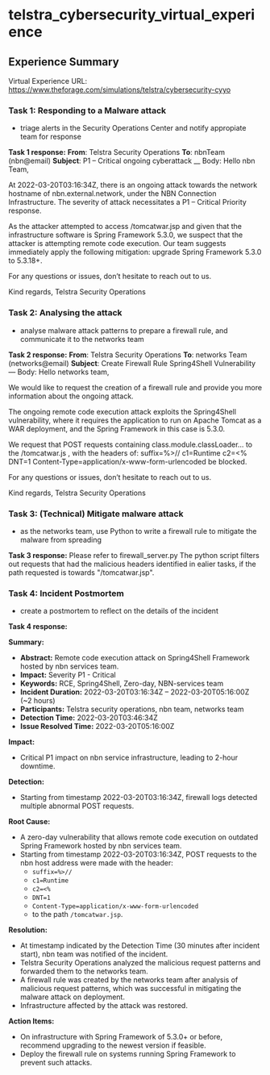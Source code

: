 # telstra_cybersecurity_virtual_experience

## Experience Summary
Virtual Experience URL:
https://www.theforage.com/simulations/telstra/cybersecurity-cyyo

### Task 1: Responding to a Malware attack
- triage alerts in the Security Operations Center and notify appropiate team for response

**Task 1 response:** 
**From**: Telstra Security Operations
**To**: nbnTeam (nbn@email)
**Subject**:  P1 – Critical ongoing cyberattack
__
Body:
Hello nbn Team, 

At 2022-03-20T03:16:34Z, there is an ongoing attack towards the network hostname of nbn.external.network, under the NBN Connection Infrastructure. The severity of attack necessitates a P1 – Critical Priority response. 

As the attacker attempted to access /tomcatwar.jsp and given that the infrastructure software is Spring Framework 5.3.0, we suspect that the attacker is attempting remote code execution. Our team suggests immediately apply the following mitigation: upgrade Spring Framework 5.3.0 to 5.3.18+.

For any questions or issues, don’t hesitate to reach out to us. 

Kind regards, 
Telstra Security Operations

### Task 2: Analysing the attack
- analyse malware attack patterns to prepare a firewall rule, and communicate it to the networks team

**Task 2 response:**
**From**: Telstra Security Operations
**To**: networks Team (networks@email)
**Subject**: Create Firewall Rule Spring4Shell Vulnerability
—
Body: 
Hello networks team,

We would like to request the creation of a firewall rule and provide you more information about the ongoing attack.

The ongoing remote code execution attack exploits the Spring4Shell vulnerability, where it requires the application to run on Apache Tomcat as a WAR deployment, and the Spring Framework in this case is 5.3.0.

We request that POST requests containing class.module.classLoader… to the /tomcatwar.js , with the headers of: 
suffix=%>//
c1=Runtime
c2=<%
DNT=1
Content-Type=application/x-www-form-urlencoded
be blocked.

For any questions or issues, don’t hesitate to reach out to us.

Kind regards,
Telstra Security Operations

### Task 3: (Technical) Mitigate malware attack
- as the networks team, use Python to write a firewall rule to mitigate the malware from spreading

**Task 3 response:**
Please refer to firewall_server.py
The python script filters out requests that had the malicious headers identified in ealier tasks, if the path requested is towards "/tomcatwar.jsp".

### Task 4: Incident Postmortem
- create a postmortem to reflect on the details of the incident

**Task 4 response:**

**Summary:**
- **Abstract:** Remote code execution attack on Spring4Shell Framework hosted by nbn services team.
- **Impact:** Severity P1 - Critical
- **Keywords:** RCE, Spring4Shell, Zero-day, NBN-services team
- **Incident Duration:** 2022-03-20T03:16:34Z – 2022-03-20T05:16:00Z (~2 hours)
- **Participants:** Telstra security operations, nbn team, networks team
- **Detection Time:** 2022-03-20T03:46:34Z
- **Issue Resolved Time:** 2022-03-20T05:16:00Z

**Impact:**
- Critical P1 impact on nbn service infrastructure, leading to 2-hour downtime.

**Detection:**
- Starting from timestamp 2022-03-20T03:16:34Z, firewall logs detected multiple abnormal POST requests.

**Root Cause:**
- A zero-day vulnerability that allows remote code execution on outdated Spring Framework hosted by nbn services team.
- Starting from timestamp 2022-03-20T03:16:34Z, POST requests to the nbn host address were made with the header:
  - `suffix=%>//`
  - `c1=Runtime`
  - `c2=<%`
  - `DNT=1`
  - `Content-Type=application/x-www-form-urlencoded`
  - to the path `/tomcatwar.jsp`.

**Resolution:**
- At timestamp indicated by the Detection Time (30 minutes after incident start), nbn team was notified of the incident.
- Telstra Security Operations analyzed the malicious request patterns and forwarded them to the networks team.
- A firewall rule was created by the networks team after analysis of malicious request patterns, which was successful in mitigating the malware attack on deployment.
- Infrastructure affected by the attack was restored.

**Action Items:**
- On infrastructure with Spring Framework of 5.3.0+ or before, recommend upgrading to the newest version if feasible.
- Deploy the firewall rule on systems running Spring Framework to prevent such attacks.

